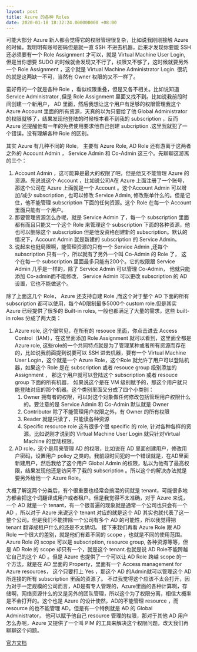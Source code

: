 ```yaml
---
layout: post
title: Azure 的各种 Roles
date: 2020-01-18 18:32:24.000000000 +08:00
---
```


可能大部分 Azure 新人都会觉得它的权限管理很复杂，比如说我刚刚接触 Azure 的时候，我明明有账号密码但是就一直 SSH 不进去机器，后来才发现你要能 SSH 还必须要有一个 Role Assignment 才可以，就是 Virtual Machine User Login, 但是当你想要 SUDO 的时候就会发现又不行了，权限又不够了，这时候就要另外一个 Role Assignment ，这个就是 Virtual Machine Administrator Login. 很坑的就是这两缺一不可，当然有 Owner 权限的又不一样了。

蛮好奇的一个就是各种 Role ，看似权限重叠，但是又各不相关。比如说知道 Service Administrator ,但是 Role Assignment 里面又找不到。比如说我前段时间创建一个新用户， AD 里面，然后我想让这个用户有足够的权限管理我这个 Azure Account 里面的所有资源，天真的以为只要给了他 Global Administrator 的权限就够了，结果发现他登陆的时候根本看不到我的 subscription ，反而 Azure 还提醒他有一年的免费使用要求他自己创建 subcription .这里我就犯了一个错误，没有理解各种 Role 的区别。

其实 Azure 有几种不同的 Role， 主要有 Azure Role, AD Role 还有游离于这两者之外的 Account Admin ， Service Admin 和 Co-Admin 这三个。先聊聊这游离的三个：

1. Account Admin ，这可能算是最大的权限了吧，但是他又不能管理 Azure 的资源。先说说这个 Account ，比如说公司A在 Azure 上面注册了一个账号，那这个公司在 Azure 上面就是一个  Account 。这个Account Admin 可以增加/减少 subscription , 也可以修改 Service Admin, 修改账单什么的。但是记住，他不能管理 subscription 下面的任何资源。这个 Role 在每一个 Account 里面只能有一个用户。
2. 那要管理资源怎么办呢，就是 Service Admin 了，每一个 subscription 里面都有而且只能又一个这个 Role 来管理这个 subscription 下面的各种资源，他也可以删除这个 subscription 但是他没资格创建新的 subscription。默认的情况下，Account Admin 就是新建的 subscription 的 Service Admin。
3. 说起来也挺局限啊，能管理资源的只有一个 Service Admin ,还每个 subscription 只有一个，所以就有了另外一个叫 Co-Admin 的 Role 了， 这个在每一个 subscription 里面最多只能有200个。它的权限跟 Service Admin 几乎是一样的，除了 Service Admin 可以管理 Co-Admin， 他就只能添加 Co-admin而不能修改， Service Admin 可以更改 subscription 的 AD 设置，它也不能做这个。

除了上面这几个 Role， Azure 还支持自建 Role ,而这个对于整个 AD 下面的所有 subscription 都可以使用，每个AD限制最多5000个 custom role.但是其实 Azure 已经提供了很多的 Built-in roles, 一般也都满足了大量的需求，这些 built-in roles 分成了两大类：

1. Azure role, 这个很常见，在所有的 resouce 里面，你点击进去 Access Control（IAM），在这里面添加 Role Assignment 就可以看到，这里面全都是 Azure role, 这些role的一个共同特点就是为了管理某种或者所有资源而存在的，比如说我前面提到说要可以 SSH 进去机器，要有一个 Virtual Machine User Login，这个就是一个 Azure Role，这个Role 就允许了用户可以登陆机器，如果这个 Role 是在 subscription 或者 resouce group 级别添加的 Assignment ， 那这个用户就可以登陆这个 subscription 或者 resouce group 下面的所有机器， 如果说这个是在 VM 级别赋予的，那这个用户就只能登陆对应的那个机器。这个类别里面又分成了四个小类别：
    1. Owner 拥有者的权限，可以对这个对象做任何修改包括管理用户权限什么的。要注意的是 Service Admin 和 Co-Admin 默认就是 Owner
    2. Contributor 除了不能管理用户权限之外，有 Owner 的所有权限
    3. Reader 就是只读了，只能读各种资源
    4. Specific resource role 这有很多个很 specific 的 role, 针对各种各样的资源。比如说刚才说到的 Virtual Machine User Login 就只针对Virtual Machine 的登陆权限。
2. AD role，这个是用来管理 AD 的权限，比如说在 AD 里面创建用户，修改用户密码，设置用户 policy 之类的。我前段时间犯的一个错误就是，在AD里面新建用户，然后我给了这个用户 Global Admin 的权限，私以为他有了最高权限，结果发现他还是访问不了我的 subscription 。所以这个的解决办法就是要另外给他一个 Azure Role。

大概了解这两个分类后，有个很重要也经常会搞混的词就是 tenant，可能很多地方都会把这个词翻译成用户或者租户。但是我觉得不太准确，对于 Azure 来说，一个 AD 就是一个 tenant，有一个很普遍的现象就是通常一个公司也只会有一个 AD ，所以对于 Azure 来说这个 tenant 对应的就是这个 AD 其实也就代表了这一整个公司。但是我们不能排除一个公司有多个 AD 的可能性，所以我觉得把 tenant 翻译成租户什么的还是不太确切。 接下来我们再看 Azure Role 跟 AD Role 一个很大的差别，就是他们有着不同的 scope ，也就是不同的使用范围。
Azure Role 的 scope 可以是 subscription, resource group, 各种资源等等，但是 AD Role 的 scope 却只有一个，就是这个 tenant.也就是说 AD Role不能跨越它自己的这个 AD 。但是 Azure 也提供了一个可以让 AD Role 跨越 scope 的一个方法，就是在 AD 里面的 Property，里面有一个 Access management for Azure resources， 这个只要打上 Yes ，那这个 AD 的Admin就可以管理这个 AD 所连接的所有 subscription 里面的资源了。
不过我觉得这个应该不太会打开，因为对于一定规模的公司而言，AD是有专人管理的，Azure里面的各种计算啊，存储啊，网络资源什么的又是另外的团队管理，所以这个为了权限分离，相信大概率是不会打开的。这个也是 Azure 的设计使然，AD的不能管理 resource ，而 resource 的也不能管理 AD。但是有一个特例就是 AD 的 Global Administrator， 他可以赋予他自己 resource 管理的权限，那对于其他 AD 用户怎么办呢，Azure 又提供了一个叫 PIM 的工具来解决这个权限问题，改天我们再聊聊这个问题。

[官方文档](https://docs.microsoft.com/en-us/azure/role-based-access-control/)
